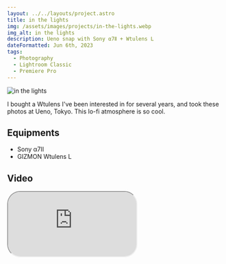 ```yaml
---
layout: ../../layouts/project.astro
title: in the lights
img: /assets/images/projects/in-the-lights.webp
img_alt: in the lights
description: Ueno snap with Sony α7Ⅱ + Wtulens L
dateFormatted: Jun 6th, 2023
tags:
  - Photography
  - Lightroom Classic
  - Premiere Pro
---
```


![in the lights](/assets/images/projects/in-the-lights.webp)

I bought a Wtulens I've been interested in for several years, and took these photos at Ueno, Tokyo. This lo-fi atmosphere is so cool.

<!-- <br/> -->
<!---->
<!-- 数年前から気になっていた Wtulens を思い出したように購入し，東京・上野で撮影。この lo-fi 感が好き。 -->

## Equipments

- Sony α7Ⅱ
- GIZMON Wtulens L

## Video

<div>
  <iframe
    src="https://www.youtube.com/embed/2XzdaL--W2k?si=guuBjHot2b80h_SO"
    title="in the lights"
    class="w-full"
    style="border-radius: 30px; aspect-ratio: 4 / 3;"
  ></iframe>
</div>
